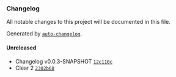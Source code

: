 ### Changelog
All notable changes to this project will be documented in this file.

Generated by [`auto-changelog`](https://github.com/CookPete/auto-changelog).

#### Unreleased
- Changelog v0.0.3-SNAPSHOT [`12c110c`](https://github.com/opmineserver/prueba-ci/commit/12c110c9cf0d8f2a935426aeb2b1e05f8c944b08)
- Clear 2 [`2302b68`](https://github.com/opmineserver/prueba-ci/commit/2302b68fb7e51c45d9ffc97ae814ee72732d8304)

